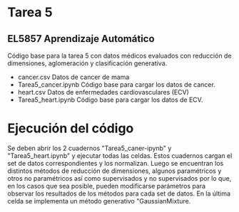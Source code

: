 # Tarea 5

## EL5857 Aprendizaje Automático

Código base para la tarea 5 con datos médicos evaluados con reducción
de dimensiones, aglomeración y clasificación generativa.

- cancer.csv Datos de cancer de mama
- Tarea5_cancer.ipynb Código base para cargar los datos de cancer.
- heart.csv Datos de enfermedades cardiovasculares (ECV)
- Tarea5_heart.ipynb Código base para cargar los datos de ECV.

# Ejecución del código

Se deben abrir los 2 cuadernos "Tarea5_caner-ipynb" y "Tarea5_heart.ipynb" y ejecutar todas las celdas.
Estos cuadernos cargan el set de datos correspondientes y los normalizan. 
Luego se encuentran los distintos métodos de reducción de dimensiones, algunos paramétricos y otros no paramétricos así como supervisados y no supervisados por lo que, en los casos que sea posible, pueden modificarse parámetros para observar los resultados de los métodos para cada set de datos.
En la última celda se implementa un método generativo "GaussianMixture.
